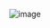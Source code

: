 ![image](https://github.com/JimHefti/Redhat-Enterpise-94/assets/160615771/3b219424-0d00-4ca7-8acf-c57be54c7bf9)

